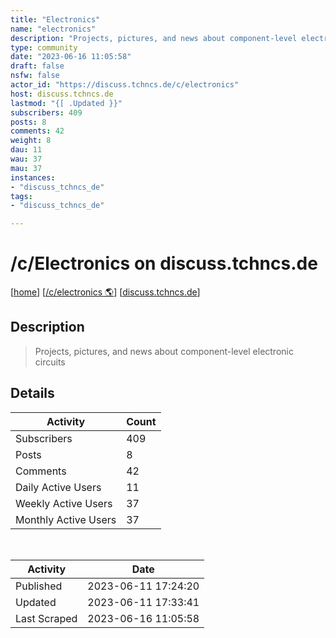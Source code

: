 ```yaml
---
title: "Electronics" 
name: "electronics"
description: "Projects, pictures, and news about component-level electronic circuits "
type: community
date: "2023-06-16 11:05:58"
draft: false
nsfw: false
actor_id: "https://discuss.tchncs.de/c/electronics"
host: discuss.tchncs.de
lastmod: "{[ .Updated }}"
subscribers: 409
posts: 8
comments: 42
weight: 8
dau: 11
wau: 37
mau: 37
instances:
- "discuss_tchncs_de"
tags: 
- "discuss_tchncs_de"

---
```


# /c/Electronics on discuss.tchncs.de

[[home](/)]
[[/c/electronics 🌎](https://discuss.tchncs.de/c/electronics)]
[[discuss.tchncs.de](/instances/discuss_tchncs_de)]


## Description 

<blockquote class="description">
Projects, pictures, and news about component-level electronic circuits 
</blockquote>


## Details

| Activity | Count  |
|----------------------|---|
| Subscribers          | 409 |
| Posts                | 8  |
| Comments             | 42  |
| Daily Active Users   | 11  |
| Weekly Active Users  | 37  |
| Monthly Active Users | 37  |

<br>

| Activity | Date |
|----------------------|---|
| Published            | 2023-06-11 17:24:20 |
| Updated              | 2023-06-11 17:33:41 |
| Last Scraped         | 2023-06-16 11:05:58 |
